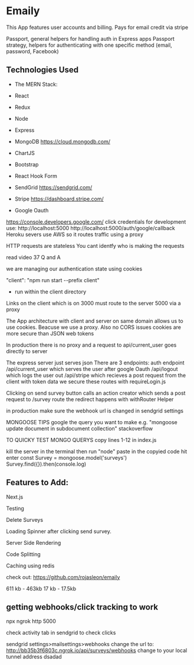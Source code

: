 # Emaily

This App features user accounts and billing.
Pays for email credit via stripe

Passport, general helpers for handling auth in Express apps
Passport strategy, helpers for authenticating with one specific
method (email, password, Facebook)

## Technologies Used

- The MERN Stack:
- React
- Redux
- Node
- Express
- MongoDB https://cloud.mongodb.com/
- ChartJS
- Bootstrap
- React Hook Form
- SendGrid https://sendgrid.com/
- Stripe https://dashboard.stripe.com/

- Google Oauth

https://console.developers.google.com/
click credentials
for development use:
http://localhost:5000
http://localhost:5000/auth/google/callback
Heroku severs use AWS so it routes traffic using a proxy

HTTP requests are stateless
You cant identfy who is making the requests

read video 37 Q and A

we are managing our authentication state using cookies

"client": "npm run start --prefix client"

- run within the client directory

Links on the client which is on 3000 must route to the server 5000 via a proxy

The App architecture with client and server on same domain allows us to
use cookies. Beacuse we use a proxy. Also no CORS issues
cookies are more secure than JSON web tokens

In production there is no proxy and a request to api/current_user
goes directly to server

The express server just serves json
There are 3 endpoints:
auth endpoint /api/current_user which serves the user after google Oauth
/api/logout which logs the user out
/api/stripe which recieves a post request from the client with token data
we secure these routes with requireLogin.js

Clicking on send survey button calls an action creator which sends a post request
to /survey route
the redirect happens with withRouter Helper

in production make sure the webhook url is changed in sendgrid settings

MONGOOSE TIPS
google the query you want to make e.g.
"mongoose update document in subdocument collection"
stackoverflow

TO QUICKY TEST MONGO QUERYS
copy lines 1-12 in index.js

kill the server in the terminal then run "node"
paste in the copyied code hit enter
const Survey = mongoose.model('surveys')
Survey.find({}).then(console.log)

## Features to Add:

Next.js

Testing

Delete Surveys

Loading Spinner after clicking send survey.

Server Side Rendering

Code Splitting

Caching using redis

check out:
https://github.com/rojasleon/emaily

611 kb - 463kb
17 kb - 17.5kb

## getting webhooks/click tracking to work

npx ngrok http 5000

check activity tab in sendgrid to check clicks

sendgrid settings>mailsettings>webhooks
change the url to: http://bb35b3f6803c.ngrok.io/api/surveys/webhooks
change to your local tunnel address
dsadad
